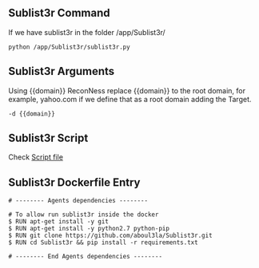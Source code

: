 ## Sublist3r Command

If we have sublist3r in the folder /app/Sublist3r/

```python /app/Sublist3r/sublist3r.py```

## Sublist3r Arguments

Using {{domain}} ReconNess replace {{domain}} to the root domain, for example, yahoo.com if we define that as a root domain adding the Target.

```-d {{domain}}```

## Sublist3r Script

Check [Script file](https://github.com/reconness/reconness-agents/blob/master/Sublist3r/Script)

## Sublist3r Dockerfile Entry

```
# -------- Agents dependencies -------- 

# To allow run sublist3r inside the docker
$ RUN apt-get install -y git
$ RUN apt-get install -y python2.7 python-pip
$ RUN git clone https://github.com/aboul3la/Sublist3r.git
$ RUN cd Sublist3r && pip install -r requirements.txt

# -------- End Agents dependencies --------
```
